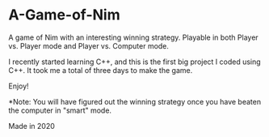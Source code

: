 # A-Game-of-Nim
A game of Nim with an interesting winning strategy. Playable in both Player vs. Player mode and Player vs. Computer mode.

I recently started learning C++, and this is the first big project I coded using C++.
It took me a total of three days to make the game.

Enjoy!

*Note: You will have figured out the winning strategy once you have beaten the computer in "smart" mode.

Made in 2020
